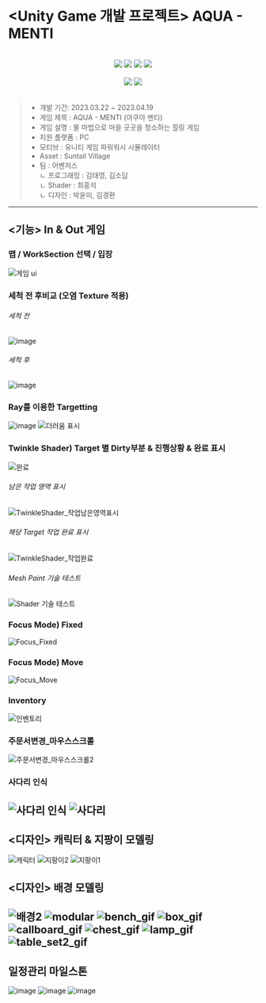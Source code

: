 #                         <Unity Game 개발 프로젝트> AQUA - MENTI
<br/>
<div align = center>
<img src="https://img.shields.io/badge/unity-FFFFFF?style=for-the-badge&logo=unity&logoColor=black">
<img src="https://img.shields.io/badge/URP Shader-000000?style=for-the-badge&logo=unity&logoColor=white">
<img src="https://img.shields.io/badge/CSharp-239120?style=for-the-badge&logo=CSharp&logoColor=white">
<img src="https://img.shields.io/badge/github-181717?style=for-the-badge&logo=github&logoColor=white">
</div><br/>
<div align = center>
<img src="https://img.shields.io/badge/3Ds MAX-41b7b7?style=for-the-badge&logo=&logoColor=white">
<img src="https://img.shields.io/badge/substance painter-d61f2d?style=for-the-badge&logo=&logoColor=white">
</div><br/>

> + 개발 기간: 2023.03.22 ~ 2023.04.19<br/>
> + 게임 제목 : AQUA - MENTI (아쿠아 멘티)<br/>
> + 게임 설명 : 물 마법으로 마을 곳곳을 청소하는 힐링 게임<br/>
> + 지원 플랫폼 : PC<br/>
> + 모티브 : 유니티 게임 파워워시 시뮬레이터<br/>
> + Asset : Suntail Village
> + 팀 : 어벤저스<br/>
  ㄴ 프로그래밍 : 김태영, 김소담<br/>
  ㄴ Shader : 최홍석<br/>
  ㄴ 디자인 : 박윤미, 김경환<br/>
----------------------------------------
## <기능> In & Out 게임
### 맵 / WorkSection 선택 / 입장
![게임 ui](https://user-images.githubusercontent.com/100888879/232946412-c696c014-029b-47c5-8dd7-bffee9d42c3d.gif)
### 세척 전 후비교 (오염 Texture 적용)
###### 세척 전
![image](https://user-images.githubusercontent.com/100888879/232980927-8d8792bb-9992-4f50-8d5a-3f94f1731ebf.png) 
###### 세척 후
![image](https://user-images.githubusercontent.com/100888879/232980901-7cdf15c9-005c-4e9e-bccf-97e4d881f283.png)

### Ray를 이용한 Targetting 
![image](https://user-images.githubusercontent.com/100888879/232980348-5854757a-4e6c-4f63-b27d-661fb1245199.png)
![더러움 표시](https://user-images.githubusercontent.com/100888879/232953197-d8279a72-512c-41b6-a752-d3151bd750de.gif)

### Twinkle Shader) Target 별 Dirty부분 & 진행상황 & 완료 표시
![완료](https://user-images.githubusercontent.com/100888879/232955641-f622d58b-48da-42b2-aa63-9109038a0a0a.gif)
###### 남은 작업 영역 표시
![TwinkleShader_작업남은영역표시](https://user-images.githubusercontent.com/100888879/232979555-a7a817cd-dce8-4c18-80cb-19bd79bd335a.gif)
###### 해당 Target 작업 완료 표시
![TwinkleShader_작업완료](https://user-images.githubusercontent.com/100888879/232979794-366d446b-17e1-4072-aad6-f19f66fc9a44.gif)
###### Mesh Paint 기술 테스트
![Shader 기술 테스트](https://user-images.githubusercontent.com/100888879/232954754-50bf16ea-7e4f-4e82-91ef-ca9d0edd93d3.gif)

### Focus Mode) Fixed
![Focus_Fixed](https://user-images.githubusercontent.com/100888879/232946782-52bbfcb4-3738-4882-8865-d2d0f72eb53b.gif)
### Focus Mode) Move
![Focus_Move](https://user-images.githubusercontent.com/100888879/232946807-3200493b-6fe0-4dd2-b549-9db8cca037f1.gif)
### Inventory
![인벤토리](https://user-images.githubusercontent.com/100888879/232946867-7860fcbc-79ba-4877-b722-fca1ebda6df3.gif)
### 주문서변경_마우스스크롤
![주문서변경_마우스스크롤2](https://user-images.githubusercontent.com/100888879/232947540-ea707b8e-3d8a-48be-b1b2-6f2147536819.gif)
### 사다리 인식
![사다리 인식](https://user-images.githubusercontent.com/100888879/232947578-d171d3ad-2fd7-44c1-aa1f-bb89d3e14a03.gif)
![사다리](https://user-images.githubusercontent.com/100888879/232947791-7fe5ccda-1950-4145-b45d-ee29ab8ad00d.gif)
--------------------------------------
## <디자인> 캐릭터 & 지팡이 모델링
![캐릭터](https://user-images.githubusercontent.com/100888879/232951583-f3ca46d6-9b04-44f5-8dc3-9013d5cb370d.gif)
![지팡이2](https://user-images.githubusercontent.com/100888879/232950704-df0c85e4-c4c3-4652-bc48-7acd47c000c2.png)
![지팡이1](https://user-images.githubusercontent.com/100888879/232950988-2bc3617d-2e8c-495e-9738-4630a81a677e.png)

## <디자인> 배경 모델링
![배경2](https://user-images.githubusercontent.com/100888879/232950811-007d31bf-b1cc-479a-8c49-d0655e3694e7.gif)
![modular](https://user-images.githubusercontent.com/100888879/232946187-8d718fa9-cce4-4c65-8421-d47550777e3f.png)
![bench_gif](https://user-images.githubusercontent.com/100888879/232946211-50d83377-e08a-4a0b-bb11-e4a3ff8c9fe6.gif)
![box_gif](https://user-images.githubusercontent.com/100888879/232946218-fd282aa4-b97b-4556-a815-9e8bb2098411.gif)
![callboard_gif](https://user-images.githubusercontent.com/100888879/232946220-3b076366-d1b6-4708-8a8c-a55bfe29d026.gif)
![chest_gif](https://user-images.githubusercontent.com/100888879/232946223-e0c8c3f9-73f3-4775-8791-eb16fe7a2013.gif)
![lamp_gif](https://user-images.githubusercontent.com/100888879/232946230-a0904675-ac82-44a2-9ccd-6c4fd749ddfd.gif)
![table_set2_gif](https://user-images.githubusercontent.com/100888879/232946239-83a4676c-d5e9-4da5-bf1b-5389722877de.gif)
------------------------------------------
## 일정관리 마일스톤
![image](https://user-images.githubusercontent.com/100888879/232976917-b128ce5b-da56-42a4-9499-5c7be20f27d5.png)
![image](https://user-images.githubusercontent.com/100888879/232977013-d1ade9a2-d167-498e-a57e-3504316da4c3.png)
![image](https://user-images.githubusercontent.com/100888879/232977070-d14f86b6-a31d-4f42-a24e-b22c6a466893.png)




